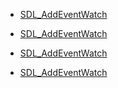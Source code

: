 <!-- DO NOT HAND-EDIT CATEGORY LISTS, THEY ARE AUTOGENERATED AND WILL BE OVERWRITTEN, BASED ON TAGS IN INDIVIDUAL PAGE FOOTERS. EDIT THOSE INSTEAD. -->
<!-- BEGIN CATEGORY LIST -->
- [SDL_AddEventWatch](SDL_AddEventWatch)
<!-- END CATEGORY LIST -->
- [SDL_AddEventWatch](SDL_AddEventWatch)
<!-- END CATEGORY LIST -->
- [SDL_AddEventWatch](SDL_AddEventWatch)
<!-- END CATEGORY LIST -->
- [SDL_AddEventWatch](SDL_AddEventWatch)
<!-- END CATEGORY LIST -->
